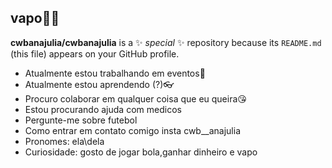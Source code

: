 ## vapo🙅‍♀️


**cwbanajulia/cwbanajulia** is a ✨ _special_ ✨ repository because its `README.md` (this file) appears on your GitHub profile.



-  Atualmente estou trabalhando em eventos🤪
-  Atualmente estou aprendendo (?)👓
-  Procuro colaborar em qualquer coisa que eu queira😘
-  Estou procurando ajuda com medicos
-  Pergunte-me sobre futebol
-  Como entrar em contato comigo insta cwb__anajulia
-  Pronomes: ela\dela 
-  Curiosidade: gosto de jogar bola,ganhar dinheiro e vapo

